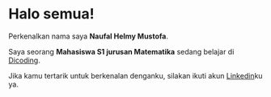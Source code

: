 # Halo semua! 

Perkenalkan nama saya **Naufal Helmy Mustofa**.<br>

Saya seorang **Mahasiswa S1 jurusan Matematika** sedang belajar di [Dicoding](https://www.dicoding.com/).<br>

Jika kamu tertarik untuk berkenalan denganku, silakan ikuti akun [Linkedin](https://www.linkedin.com/in/naufal-helmy-mustofa-a02392289/)ku ya.
